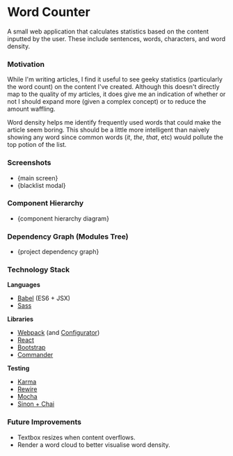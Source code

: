 # Word Counter

A small web application that calculates statistics based on the content inputted by the user. These include sentences, words, characters, and word density.

### Motivation

While I'm writing articles, I find it useful to see geeky statistics (particularly the word count) on the content I've created. Although this doesn't directly map to the quality of my articles, it does give me an indication of whether or not I should expand more (given a complex concept) or to reduce the amount waffling.

Word density helps me identify frequently used words that could make the article seem boring. This should be a little more intelligent than naively showing any word since common words (*it*, *the*, *that*, etc) would pollute the top potion of the list.

### Screenshots

- {main screen}
- {blacklist modal}

### Component Hierarchy

- {component hierarchy diagram}

### Dependency Graph (Modules Tree)

- {project dependency graph}

### Technology Stack

**Languages**

- [Babel](https://www.npmjs.com/package/babel) (ES6 + JSX)
- [Sass](https://www.npmjs.com/package/node-sass)

**Libraries**

- [Webpack](https://www.npmjs.com/package/webpack) (and [Configurator](https://www.npmjs.com/package/webpack-configurator))
- [React](https://www.npmjs.com/package/react)
- [Bootstrap](https://www.npmjs.com/package/react-bootstrap) 
- [Commander](https://www.npmjs.com/package/commander)

**Testing**

- [Karma](https://www.npmjs.com/package/karma)
- [Rewire](https://www.npmjs.com/package/babel-plugin-rewire)
- [Mocha](https://www.npmjs.com/package/mocha)
- [Sinon + Chai](https://www.npmjs.com/package/sinon-chai)

### Future Improvements

- Textbox resizes when content overflows.
- Render a word cloud to better visualise word density.
